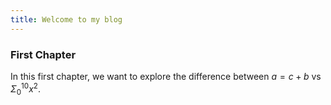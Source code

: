 ```yaml
---
title: Welcome to my blog
---
```

### First Chapter
In this first chapter, we want to explore the difference between $a = c + b$ vs $\Sigma_{0}^{10}x^2$.
